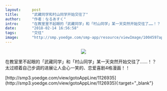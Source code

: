 ```yaml
---
layout:     post
title:      "武藏同学和村山同学开始交往了"
author:     "作者：なるあすく"
intro:      "在教室里不起眼的「武藏同学」和「村山同学」某一天突然开始交往了……！？ 太过顺着自己步调的进展让人会心一笑的、恋爱喜剧4格漫画！！"
date:       "2018-02-14 16:56:58"
tags:       "交往"
image:      "http://smp.yoedge.com/smp-app/resource/viewImage/1004597appline.png"
---
```

<div style="text-align: center">
<p><img src="http://smp.yoedge.com/smp-app/resource/viewImage/1004597appline.png"/></p>
</div>
<p class="post-meta">
<span>在教室里不起眼的「武藏同学」和「村山同学」某一天突然开始交往了……！？ 太过顺着自己步调的进展让人会心一笑的、恋爱喜剧4格漫画！！</span>
</p>
[http://smp3.yoedge.com/view/gotoAppLine/1126935](http://smp3.yoedge.com/view/gotoAppLine/1126935){:target="_blank"}


